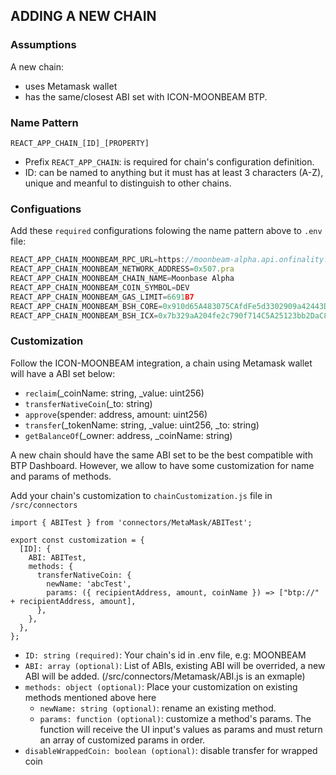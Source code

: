 ## ADDING A NEW CHAIN
### Assumptions
A new chain:
- uses Metamask wallet
- has the same/closest ABI set with ICON-MOONBEAM BTP. 
### Name Pattern

```
REACT_APP_CHAIN_[ID]_[PROPERTY]
```

- Prefix `REACT_APP_CHAIN`: is required for chain's configuration definition.
- ID: can be named to anything but it must has at least 3 characters (A-Z), unique  and meanful to distinguish to other chains.

### Configuations
Add these `required` configurations folowing the name pattern above to `.env` file:

```javascript
REACT_APP_CHAIN_MOONBEAM_RPC_URL=https://moonbeam-alpha.api.onfinality.io/public
REACT_APP_CHAIN_MOONBEAM_NETWORK_ADDRESS=0x507.pra
REACT_APP_CHAIN_MOONBEAM_CHAIN_NAME=Moonbase Alpha
REACT_APP_CHAIN_MOONBEAM_COIN_SYMBOL=DEV
REACT_APP_CHAIN_MOONBEAM_GAS_LIMIT=6691B7
REACT_APP_CHAIN_MOONBEAM_BSH_CORE=0x910d65A483075CAfdFe5d3302909a42443DC5013
REACT_APP_CHAIN_MOONBEAM_BSH_ICX=0x7b329aA204fe2c790f714C5A25123bb2DaC86632
```

### Customization

Follow the ICON-MOONBEAM integration, a chain using Metamask wallet will have a ABI set below:


- `reclaim`(_coinName: string, _value: uint256)
- `transferNativeCoin`(_to: string)
- `approve`(spender: address, amount: uint256)
- `transfer`(_tokenName: string, _value: uint256, _to: string)
- `getBalanceOf`(_owner: address, _coinName: string)

A new chain should have the same ABI set to be the best compatible with BTP Dashboard. However, we allow to have some customization for name and params of methods.

Add your chain's customization to `chainCustomization.js` file in `/src/connectors`

```
import { ABITest } from 'connectors/MetaMask/ABITest';

export const customization = {
  [ID]: {
    ABI: ABITest,
    methods: {
      transferNativeCoin: {
        newName: 'abcTest',
        params: ({ recipientAddress, amount, coinName }) => ["btp://" + recipientAddress, amount],
      },
    },
  },
};
```

- `ID: string (required)`: Your chain's id in .env file, e.g: MOONBEAM 
- `ABI: array (optional)`: List of ABIs, existing ABI will be overrided, a new ABI will be added. (/src/connectors/Metamask/ABI.js is an exmaple)
- `methods: object (optional)`: Place your customization on existing methods mentioned above here
  - `newName: string (optional)`: rename an existing method.
  - `params: function (optional)`: customize a method's params. The function will receive the UI input's values as params and must return an array of customized params in order.
- `disableWrappedCoin: boolean (optional)`: disable transfer for wrapped coin




